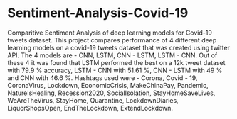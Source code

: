 # Sentiment-Analysis-Covid-19
Comparitive Sentiment Analysis of deep learning models for Covid-19 tweets dataset. This project compares performance of 4 different deep learning models on a covid-19 tweets dataset that was created using twitter API. The 4 models are - CNN, LSTM, CNN - LSTM, LSTM - CNN. Out of these 4 it was found that LSTM performed the best on a 12k tweet dataset with 79.9 % accuracy, LSTM - CNN with 51.61 %, CNN - LSTM with 49 % and CNN with 46.6 %. Hashtags used were - Corona, Covid - 19, CoronaVirus, Lockdown, EconomicCrisis, MakeChinaPay, Pandemic, NatureIsHealing, Recession2020, SocialIsolation, StayHomeSaveLives, WeAreTheVirus, StayHome, Quarantine, LockdownDiaries, LiquorShopsOpen, EndTheLockdown, ExtendLockdown.
